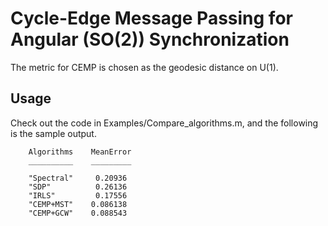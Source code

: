 # Cycle-Edge Message Passing for Angular (SO(2)) Synchronization

The metric for CEMP is chosen as the geodesic distance on U(1).

## Usage

Check out the code in Examples/Compare_algorithms.m, and the following is the sample output.


```
    Algorithms    MeanError
    __________    _________

    "Spectral"     0.20936 
    "SDP"          0.26136 
    "IRLS"         0.17556 
    "CEMP+MST"    0.086138 
    "CEMP+GCW"    0.088543 

```
